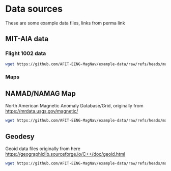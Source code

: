 # Data sources

These are some example data files, links from perma link

## MIT-AIA data

### Flight 1002 data
```bash
wget https://github.com/AFIT-EENG-MagNav/example-data/raw/refs/heads/main/mit-aia/flight1002/10Hz_Mag_INS_Aux_Flt1002.xyz.zip
```

### Maps

## NAMAD/NAMAG Map

North American Magnetic Anomaly Database/Grid, originally from https://mrdata.usgs.gov/magnetic/

``` bash
wget https://github.com/AFIT-EENG-MagNav/example-data/raw/refs/heads/main/namad/USMAG_origmrg.gxf.zip
```

## Geodesy

Geoid data files originally from here https://geographiclib.sourceforge.io/C++/doc/geoid.html

``` bash
wget https://github.com/AFIT-EENG-MagNav/example-data/raw/refs/heads/main/geodesy/geoids/egm2008-2_5.pgm.zip
```

